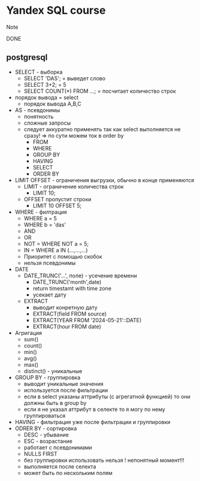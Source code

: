 # Yandex SQL course
> [!NOTE]
> DONE
## postgresql
*   SELECT - выборка
    *   SELECT 'DAS'; = выведет слово
    *   SELECT 3+2; = 5
    *   SELECT COUNT(*) FROM ...; = посчитает количество строк
*   порядок вывода = select
    *   порядок вывода A,B,C
*   AS - псевдонимы
    *   понятность
    *   сложные запросы
    *   следует аккуратно применять так как select выполняется не сразу! => по сути можем ток в order by
        *   FROM
        *   WHERE
        *   GROUP BY
        *   HAVING
        *   SELECT
        *   ORDER BY
*   LIMIT OFFSET - ограничения выгрузки, обычно в конце применяются
    *   LIMIT - ограничение количества строк
        *   LIMIT 10;
    *   OFFSET пропустит строки
        *   LIMIT 10 OFFSET 5;
*   WHERE - филтрация
    *   WHERE a = 5
    *   WHERE b = 'das'
    *   AND 
    *   OR
    *   NOT = WHERE NOT a = 5;
    *   IN = WHERE  a IN (...,...,...)
    *   Приоритет с помощью скобок
    *   нельзя псевдонимы
*   DATE
    *   DATE_TRUNC('...', поле) - усечение времени
        *   DATE_TRUNC('month',date)
        *   return timestamt with time zone
        *   усекает дату
    *   EXTRACT
        *   выводит конретную дату
        *   EXTRACT(field FROM source)
        *   EXTRACT(YEAR FROM '2024-05-21'::DATE)
        *   EXTRACT(hour FROM date)
*   Агригация
    *   sum()
    *   count()
    *   min()
    *   avg()
    *   max()
    *   distinct() - уникальные
*   GROUP BY - группировка
    *   выводит уникальные значения
    *   используется после фильтрации
    *   если в select указаны аттрибуты (с агрегатной функцией) то они должны быть в group by
    *   если я не указал аттрибут в селекте то я могу по нему группироваться
*   HAVING - фильтрация уже после фильтрации и группировки
*   ODRER BY - сортировка
    *   DESC - убывание
    *   ESC - возрастание
    *   работает с псевдонимами
    *   NULLS FIRST
    *   без группировки использовать нельзя ! непонятный момент!!!
    *   выполняется после селекта
    *   может быть по нескольким полям
